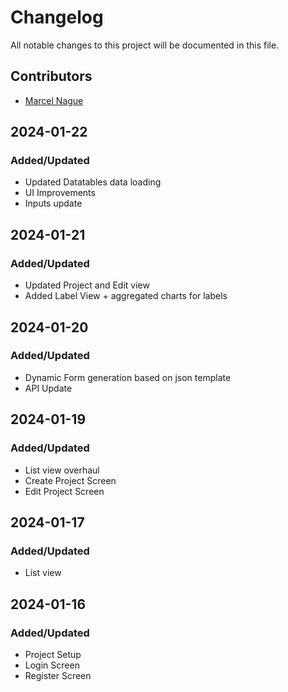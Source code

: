 # Changelog

All notable changes to this project will be documented in this file.

## Contributors

- [Marcel Nague](https://github.com/marcel-nague)

## 2024-01-22

### Added/Updated
- Updated Datatables data loading
- UI Improvements
- Inputs update

## 2024-01-21

### Added/Updated
- Updated Project and Edit view
- Added Label View + aggregated charts for labels

## 2024-01-20

### Added/Updated
- Dynamic Form generation based on json template
- API Update

## 2024-01-19

### Added/Updated
- List view overhaul
- Create Project Screen
- Edit Project Screen

## 2024-01-17

### Added/Updated
- List view

## 2024-01-16

### Added/Updated
- Project Setup
- Login Screen
- Register Screen